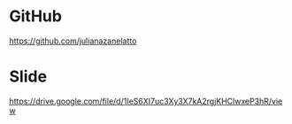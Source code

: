 # GitHub
https://github.com/julianazanelatto

# Slide
https://drive.google.com/file/d/1IeS6XI7uc3Xy3X7kA2rgjKHClwxeP3hR/view
